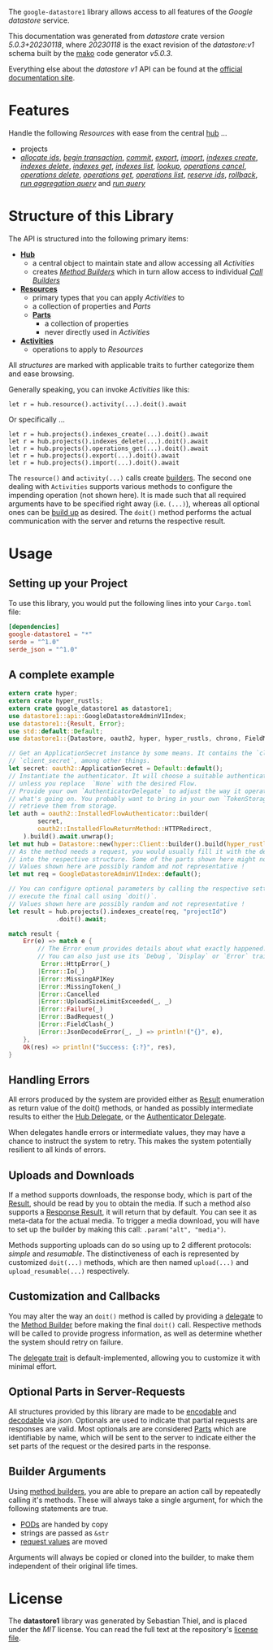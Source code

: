 <!---
DO NOT EDIT !
This file was generated automatically from 'src/generator/templates/api/README.md.mako'
DO NOT EDIT !
-->
The `google-datastore1` library allows access to all features of the *Google datastore* service.

This documentation was generated from *datastore* crate version *5.0.3+20230118*, where *20230118* is the exact revision of the *datastore:v1* schema built by the [mako](http://www.makotemplates.org/) code generator *v5.0.3*.

Everything else about the *datastore* *v1* API can be found at the
[official documentation site](https://cloud.google.com/datastore/).
# Features

Handle the following *Resources* with ease from the central [hub](https://docs.rs/google-datastore1/5.0.3+20230118/google_datastore1/Datastore) ...

* projects
 * [*allocate ids*](https://docs.rs/google-datastore1/5.0.3+20230118/google_datastore1/api::ProjectAllocateIdCall), [*begin transaction*](https://docs.rs/google-datastore1/5.0.3+20230118/google_datastore1/api::ProjectBeginTransactionCall), [*commit*](https://docs.rs/google-datastore1/5.0.3+20230118/google_datastore1/api::ProjectCommitCall), [*export*](https://docs.rs/google-datastore1/5.0.3+20230118/google_datastore1/api::ProjectExportCall), [*import*](https://docs.rs/google-datastore1/5.0.3+20230118/google_datastore1/api::ProjectImportCall), [*indexes create*](https://docs.rs/google-datastore1/5.0.3+20230118/google_datastore1/api::ProjectIndexCreateCall), [*indexes delete*](https://docs.rs/google-datastore1/5.0.3+20230118/google_datastore1/api::ProjectIndexDeleteCall), [*indexes get*](https://docs.rs/google-datastore1/5.0.3+20230118/google_datastore1/api::ProjectIndexGetCall), [*indexes list*](https://docs.rs/google-datastore1/5.0.3+20230118/google_datastore1/api::ProjectIndexListCall), [*lookup*](https://docs.rs/google-datastore1/5.0.3+20230118/google_datastore1/api::ProjectLookupCall), [*operations cancel*](https://docs.rs/google-datastore1/5.0.3+20230118/google_datastore1/api::ProjectOperationCancelCall), [*operations delete*](https://docs.rs/google-datastore1/5.0.3+20230118/google_datastore1/api::ProjectOperationDeleteCall), [*operations get*](https://docs.rs/google-datastore1/5.0.3+20230118/google_datastore1/api::ProjectOperationGetCall), [*operations list*](https://docs.rs/google-datastore1/5.0.3+20230118/google_datastore1/api::ProjectOperationListCall), [*reserve ids*](https://docs.rs/google-datastore1/5.0.3+20230118/google_datastore1/api::ProjectReserveIdCall), [*rollback*](https://docs.rs/google-datastore1/5.0.3+20230118/google_datastore1/api::ProjectRollbackCall), [*run aggregation query*](https://docs.rs/google-datastore1/5.0.3+20230118/google_datastore1/api::ProjectRunAggregationQueryCall) and [*run query*](https://docs.rs/google-datastore1/5.0.3+20230118/google_datastore1/api::ProjectRunQueryCall)




# Structure of this Library

The API is structured into the following primary items:

* **[Hub](https://docs.rs/google-datastore1/5.0.3+20230118/google_datastore1/Datastore)**
    * a central object to maintain state and allow accessing all *Activities*
    * creates [*Method Builders*](https://docs.rs/google-datastore1/5.0.3+20230118/google_datastore1/client::MethodsBuilder) which in turn
      allow access to individual [*Call Builders*](https://docs.rs/google-datastore1/5.0.3+20230118/google_datastore1/client::CallBuilder)
* **[Resources](https://docs.rs/google-datastore1/5.0.3+20230118/google_datastore1/client::Resource)**
    * primary types that you can apply *Activities* to
    * a collection of properties and *Parts*
    * **[Parts](https://docs.rs/google-datastore1/5.0.3+20230118/google_datastore1/client::Part)**
        * a collection of properties
        * never directly used in *Activities*
* **[Activities](https://docs.rs/google-datastore1/5.0.3+20230118/google_datastore1/client::CallBuilder)**
    * operations to apply to *Resources*

All *structures* are marked with applicable traits to further categorize them and ease browsing.

Generally speaking, you can invoke *Activities* like this:

```Rust,ignore
let r = hub.resource().activity(...).doit().await
```

Or specifically ...

```ignore
let r = hub.projects().indexes_create(...).doit().await
let r = hub.projects().indexes_delete(...).doit().await
let r = hub.projects().operations_get(...).doit().await
let r = hub.projects().export(...).doit().await
let r = hub.projects().import(...).doit().await
```

The `resource()` and `activity(...)` calls create [builders][builder-pattern]. The second one dealing with `Activities`
supports various methods to configure the impending operation (not shown here). It is made such that all required arguments have to be
specified right away (i.e. `(...)`), whereas all optional ones can be [build up][builder-pattern] as desired.
The `doit()` method performs the actual communication with the server and returns the respective result.

# Usage

## Setting up your Project

To use this library, you would put the following lines into your `Cargo.toml` file:

```toml
[dependencies]
google-datastore1 = "*"
serde = "^1.0"
serde_json = "^1.0"
```

## A complete example

```Rust
extern crate hyper;
extern crate hyper_rustls;
extern crate google_datastore1 as datastore1;
use datastore1::api::GoogleDatastoreAdminV1Index;
use datastore1::{Result, Error};
use std::default::Default;
use datastore1::{Datastore, oauth2, hyper, hyper_rustls, chrono, FieldMask};

// Get an ApplicationSecret instance by some means. It contains the `client_id` and
// `client_secret`, among other things.
let secret: oauth2::ApplicationSecret = Default::default();
// Instantiate the authenticator. It will choose a suitable authentication flow for you,
// unless you replace  `None` with the desired Flow.
// Provide your own `AuthenticatorDelegate` to adjust the way it operates and get feedback about
// what's going on. You probably want to bring in your own `TokenStorage` to persist tokens and
// retrieve them from storage.
let auth = oauth2::InstalledFlowAuthenticator::builder(
        secret,
        oauth2::InstalledFlowReturnMethod::HTTPRedirect,
    ).build().await.unwrap();
let mut hub = Datastore::new(hyper::Client::builder().build(hyper_rustls::HttpsConnectorBuilder::new().with_native_roots().https_or_http().enable_http1().build()), auth);
// As the method needs a request, you would usually fill it with the desired information
// into the respective structure. Some of the parts shown here might not be applicable !
// Values shown here are possibly random and not representative !
let mut req = GoogleDatastoreAdminV1Index::default();

// You can configure optional parameters by calling the respective setters at will, and
// execute the final call using `doit()`.
// Values shown here are possibly random and not representative !
let result = hub.projects().indexes_create(req, "projectId")
             .doit().await;

match result {
    Err(e) => match e {
        // The Error enum provides details about what exactly happened.
        // You can also just use its `Debug`, `Display` or `Error` traits
         Error::HttpError(_)
        |Error::Io(_)
        |Error::MissingAPIKey
        |Error::MissingToken(_)
        |Error::Cancelled
        |Error::UploadSizeLimitExceeded(_, _)
        |Error::Failure(_)
        |Error::BadRequest(_)
        |Error::FieldClash(_)
        |Error::JsonDecodeError(_, _) => println!("{}", e),
    },
    Ok(res) => println!("Success: {:?}", res),
}

```
## Handling Errors

All errors produced by the system are provided either as [Result](https://docs.rs/google-datastore1/5.0.3+20230118/google_datastore1/client::Result) enumeration as return value of
the doit() methods, or handed as possibly intermediate results to either the
[Hub Delegate](https://docs.rs/google-datastore1/5.0.3+20230118/google_datastore1/client::Delegate), or the [Authenticator Delegate](https://docs.rs/yup-oauth2/*/yup_oauth2/trait.AuthenticatorDelegate.html).

When delegates handle errors or intermediate values, they may have a chance to instruct the system to retry. This
makes the system potentially resilient to all kinds of errors.

## Uploads and Downloads
If a method supports downloads, the response body, which is part of the [Result](https://docs.rs/google-datastore1/5.0.3+20230118/google_datastore1/client::Result), should be
read by you to obtain the media.
If such a method also supports a [Response Result](https://docs.rs/google-datastore1/5.0.3+20230118/google_datastore1/client::ResponseResult), it will return that by default.
You can see it as meta-data for the actual media. To trigger a media download, you will have to set up the builder by making
this call: `.param("alt", "media")`.

Methods supporting uploads can do so using up to 2 different protocols:
*simple* and *resumable*. The distinctiveness of each is represented by customized
`doit(...)` methods, which are then named `upload(...)` and `upload_resumable(...)` respectively.

## Customization and Callbacks

You may alter the way an `doit()` method is called by providing a [delegate](https://docs.rs/google-datastore1/5.0.3+20230118/google_datastore1/client::Delegate) to the
[Method Builder](https://docs.rs/google-datastore1/5.0.3+20230118/google_datastore1/client::CallBuilder) before making the final `doit()` call.
Respective methods will be called to provide progress information, as well as determine whether the system should
retry on failure.

The [delegate trait](https://docs.rs/google-datastore1/5.0.3+20230118/google_datastore1/client::Delegate) is default-implemented, allowing you to customize it with minimal effort.

## Optional Parts in Server-Requests

All structures provided by this library are made to be [encodable](https://docs.rs/google-datastore1/5.0.3+20230118/google_datastore1/client::RequestValue) and
[decodable](https://docs.rs/google-datastore1/5.0.3+20230118/google_datastore1/client::ResponseResult) via *json*. Optionals are used to indicate that partial requests are responses
are valid.
Most optionals are are considered [Parts](https://docs.rs/google-datastore1/5.0.3+20230118/google_datastore1/client::Part) which are identifiable by name, which will be sent to
the server to indicate either the set parts of the request or the desired parts in the response.

## Builder Arguments

Using [method builders](https://docs.rs/google-datastore1/5.0.3+20230118/google_datastore1/client::CallBuilder), you are able to prepare an action call by repeatedly calling it's methods.
These will always take a single argument, for which the following statements are true.

* [PODs][wiki-pod] are handed by copy
* strings are passed as `&str`
* [request values](https://docs.rs/google-datastore1/5.0.3+20230118/google_datastore1/client::RequestValue) are moved

Arguments will always be copied or cloned into the builder, to make them independent of their original life times.

[wiki-pod]: http://en.wikipedia.org/wiki/Plain_old_data_structure
[builder-pattern]: http://en.wikipedia.org/wiki/Builder_pattern
[google-go-api]: https://github.com/google/google-api-go-client

# License
The **datastore1** library was generated by Sebastian Thiel, and is placed
under the *MIT* license.
You can read the full text at the repository's [license file][repo-license].

[repo-license]: https://github.com/Byron/google-apis-rsblob/main/LICENSE.md

